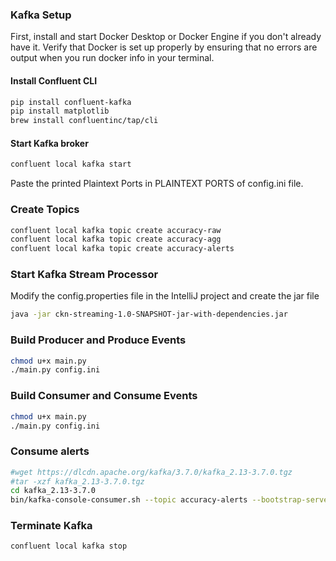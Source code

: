 ### Kafka Setup
First, install and start Docker Desktop or Docker Engine if you don't already have it. Verify that Docker is set up properly by ensuring that no errors are output when you run docker info in your terminal.

#### Install Confluent CLI
```bash
pip install confluent-kafka
pip install matplotlib
brew install confluentinc/tap/cli
```

#### Start Kafka broker
```bash
confluent local kafka start
```
Paste the printed Plaintext Ports in PLAINTEXT PORTS of config.ini file.

### Create Topics
```bash
confluent local kafka topic create accuracy-raw
confluent local kafka topic create accuracy-agg
confluent local kafka topic create accuracy-alerts
```

### Start Kafka Stream Processor
Modify the config.properties file in the IntelliJ project and create the jar file 
```bash
java -jar ckn-streaming-1.0-SNAPSHOT-jar-with-dependencies.jar
```

### Build Producer and Produce Events
```bash
chmod u+x main.py
./main.py config.ini
```

### Build Consumer and Consume Events
```bash
chmod u+x main.py
./main.py config.ini
```

### Consume alerts
```bash
#wget https://dlcdn.apache.org/kafka/3.7.0/kafka_2.13-3.7.0.tgz
#tar -xzf kafka_2.13-3.7.0.tgz
cd kafka_2.13-3.7.0
bin/kafka-console-consumer.sh --topic accuracy-alerts --bootstrap-server localhost:61339
```

### Terminate Kafka
```bash
confluent local kafka stop
```